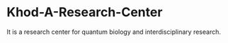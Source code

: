 # Khod-A-Research-Center
It is a research center for quantum biology and interdisciplinary research.
